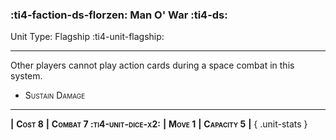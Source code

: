 ### :ti4-faction-ds-florzen: **Man O' War** :ti4-ds:

Unit Type: Flagship :ti4-unit-flagship:

---

Other players cannot play action cards during a space combat in this system.

* <span style="font-variant:small-caps;">Sustain Damage</span> 

---

__|__ <span style="font-variant:small-caps;white-space: nowrap;">**Cost 8**</span> __|__ <span style="font-variant:small-caps;white-space: nowrap;">**Combat 7 :ti4-unit-dice-x2:**</span> __|__ <span style="font-variant:small-caps;white-space: nowrap;">**Move 1**</span> __|__ <span style="font-variant:small-caps;white-space: nowrap;">**Capacity 5**</span> __|__
{ .unit-stats }
